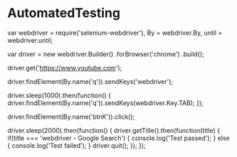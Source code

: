 # AutomatedTesting
var webdriver = require('selenium-webdriver'), By = webdriver.By, until = webdriver.until;

var driver = new webdriver.Builder() .forBrowser('chrome') .build();

driver.get('https://www.youtube.com');

driver.findElement(By.name('q')).sendKeys('webdriver');

driver.sleep(1000).then(function() { driver.findElement(By.name('q')).sendKeys(webdriver.Key.TAB); });

driver.findElement(By.name('btnK')).click();

driver.sleep(2000).then(function() { driver.getTitle().then(function(title) { if(title === 'webdriver - Google Search')
{ console.log('Test passed'); } else { console.log('Test failed'); } driver.quit(); }); });
